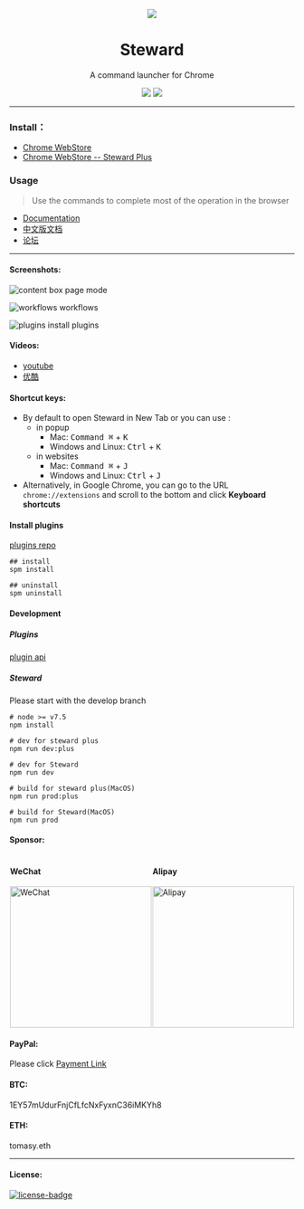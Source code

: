 <p align="center"><img src="https://user-images.githubusercontent.com/1894203/50375271-c898c800-0635-11e9-9b48-6e87191cab7f.png" /></p>
<h1 align="center">Steward</h1>
<p align="center">A command launcher for Chrome</p>
<p align="center">
   <a href="https://github.com/solobat/Steward/releases"><img src="https://img.shields.io/badge/lastest_version-4.1.1-blue.svg"></a>
   <a target="_blank" href="https://chrome.google.com/webstore/detail/jglmompgeddkbcdamdknmebaimldkkbl"><img src="https://img.shields.io/badge/download-_chrome_webstore-brightgreen.svg"></a>

</p>

***

### Install：
- [Chrome WebStore](https://chrome.google.com/webstore/detail/jglmompgeddkbcdamdknmebaimldkkbl)
- [Chrome WebStore -- Steward Plus](https://chrome.google.com/webstore/detail/dnkhdiodfglfckibnfcjbgddcgjgkacd)

### Usage
> Use the commands to complete most of the operation in the browser

- [Documentation](http://oksteward.com/steward-documents/)
- [中文版文档](http://oksteward.com/steward-documents/zh/)
- [论坛](http://bbs.oksteward.com)
---
#### Screenshots:
![content box](https://i.imgur.com/pWDNBEV.png)
page mode

![workflows](https://i.imgur.com/JefFHhT.png)
workflows

![plugins](https://i.imgur.com/QfOJ2oD.png)
install plugins

#### Videos:
- [youtube](https://www.youtube.com/watch?v=SJ8T_Mbiyes)
- [优酷](http://list.youku.com/albumlist/show/id_51350050)

#### Shortcut keys:
- By default to open Steward in New Tab or you can use :
  - in popup
    - Mac: <kbd>Command ⌘</kbd> + <kbd>K</kbd>
    - Windows and Linux: <kbd>Ctrl</kbd> + <kbd>K</kbd>
  - in websites
    - Mac: <kbd>Command ⌘</kbd> + <kbd>J</kbd>
    - Windows and Linux: <kbd>Ctrl</kbd> + <kbd>J</kbd>
- Alternatively, in Google Chrome, you can go to the URL `chrome://extensions` and scroll to the bottom and click **Keyboard shortcuts**

#### Install plugins
[plugins repo](https://github.com/Steward-launcher/steward-plugins)

```
## install
spm install

## uninstall
spm uninstall
```

#### Development
##### Plugins
[plugin api](http://oksteward.com/steward-documents/plugins/plugins.html#plugin-development)

##### Steward
Please start with the develop branch
````
# node >= v7.5
npm install

# dev for steward plus
npm run dev:plus

# dev for Steward
npm run dev

# build for steward plus(MacOS)
npm run prod:plus

# build for Steward(MacOS)
npm run prod
````

#### Sponsor:

<div style="display: flex;justify-content: space-around;">
    <div>
        <h4>WeChat</h4>
        <img src="http://static.oksteward.com/IMG_2180.jpg" width="250" alt="WeChat" />
    </div>
    <div>
        <h4>Alipay</h4>
        <img src="http://static.oksteward.com/alipay3.jpg" width="250" alt="Alipay" />
    </div>
</div>
<div>
    <h4>PayPal:</h4> Please click <a href="https://paypal.me/tomasy/5" target="_blank">Payment Link</a>
</div>
<div>
    <h4>BTC: </h4>1EY57mUdurFnjCfLfcNxFyxnC36iMKYh8
</div>
<div>
    <h4>ETH: </h4>tomasy.eth
</div>

---
#### License:
[![license-badge]][license-link]

<!-- Link -->
[version-badge]:    https://img.shields.io/badge/lastest_version-4.1.1-blue.svg
[version-link]:     https://github.com/solobat/Steward
[chrome-badge]:     https://img.shields.io/badge/download-_chrome_webstore-brightgreen.svg
[chrome-link]:      https://chrome.google.com/webstore/detail/jglmompgeddkbcdamdknmebaimldkkbl
[offline-badge]:    https://img.shields.io/badge/download-_crx-brightgreen.svg
[offline-link]:     http://static.oksteward.com/steward-4.1.1.crx
[license-badge]:    https://img.shields.io/github/license/mashape/apistatus.svg
[license-link]:     https://opensource.org/licenses/MIT
